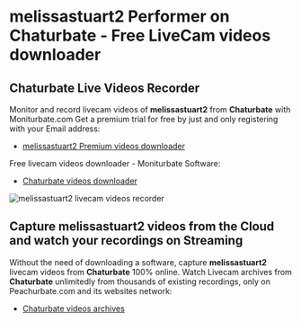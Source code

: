 # melissastuart2 Performer on Chaturbate - Free LiveCam videos downloader

## Chaturbate Live Videos Recorder

Monitor and record livecam videos of **melissastuart2** from **Chaturbate** with Moniturbate.com
Get a premium trial for free by just and only registering with your Email address:
* [melissastuart2 Premium videos downloader](https://moniturbate.com/request-demo-licence-key.html)

Free livecam videos downloader - Moniturbate Software:
* [Chaturbate videos downloader](https://moniturbate.com/moniturbate-download-software.html)

![melissastuart2 livecam videos recorder](https://peachurnet.com/templates/moniturbate-software.png)


## Capture melissastuart2 videos from the Cloud and watch your recordings on Streaming

Without the need of downloading a software, capture **melissastuart2** livecam videos from **Chaturbate** 100% online.
Watch Livecam archives from **Chaturbate** unlimitedly from thousands of existing recordings, only on Peachurbate.com and its websites network:
* [Chaturbate videos archives](https://peachurnet.com/)